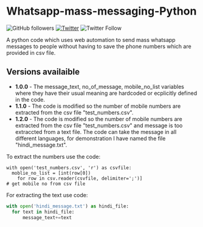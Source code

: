 # Whatsapp-mass-messaging-Python

![GitHub followers](https://img.shields.io/github/followers/Rishit-dagli?label=Follow&style=social)
[![Twitter](https://img.shields.io/twitter/url?style=social&url=https%3A%2F%2Fgithub.com%2FRishit-dagli%2Fpopup_box)](https://twitter.com/intent/tweet?text=Wow:&url=https://github.com/Rishit-dagli/Whatsapp-mass-messaging-Python/)
![Twitter Follow](https://img.shields.io/twitter/follow/rishit_dagli?label=Follow&style=social)

A python code which uses web automation to send mass whatsapp messages to people without having to save the phone numbers which are provided in csv file.
## Versions availaible

* **1.0.0** - The message_text, no_of_message, mobile_no_list variables where they have their usual meaning are hardcoded or ecplicitly defined in the code. 
* **1.1.0** - The code is modified so the number of mobile numbers are extracted from the csv file "test_numbers.csv".
* **1.2.0** - The code is modified so the number of mobile numbers are extracted from the csv file "test_numbers.csv" and message is too extraccted from a text file.
  The code can take the message in all different languages, for demonstration I have named the file "hindi_message.txt".

To extract the numbers use the code:

```
with open('test_numbers.csv', 'r') as csvfile:
  moblie_no_list = [int(row[0])
    for row in csv.reader(csvfile, delimiter=';')]
# get mobile no from csv file
```

For extracting the text use code:

```py
with open('hindi_message.txt') as hindi_file:
  for text in hindi_file:
      message_text+=text
```
